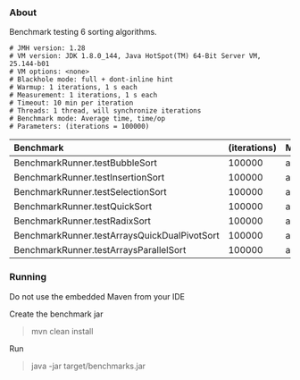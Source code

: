 ### About

Benchmark testing 6 sorting algorithms.

```
# JMH version: 1.28
# VM version: JDK 1.8.0_144, Java HotSpot(TM) 64-Bit Server VM, 25.144-b01
# VM options: <none>
# Blackhole mode: full + dont-inline hint
# Warmup: 1 iterations, 1 s each
# Measurement: 1 iterations, 1 s each
# Timeout: 10 min per iteration
# Threads: 1 thread, will synchronize iterations
# Benchmark mode: Average time, time/op
# Parameters: (iterations = 100000)
```

Benchmark     | (iterations) | Mode | Score | Units
:-------------|:-------------|:-----|:------|:-------
BenchmarkRunner.testBubbleSort  				| 100000  |avgt       |21357,747	|ms/op
BenchmarkRunner.testInsertionSort  				| 100000  |avgt       |1183,553     |ms/op
BenchmarkRunner.testSelectionSort  				| 100000  |avgt       |7946,768		|ms/op
BenchmarkRunner.testQuickSort  					| 100000  |avgt       |9,330		|ms/op
BenchmarkRunner.testRadixSort  					| 100000  |avgt       |6,559		|ms/op
BenchmarkRunner.testArraysQuickDualPivotSort  	| 100000  |avgt       |8,159		|ms/op
BenchmarkRunner.testArraysParallelSort  		| 100000  |avgt       |1,927		|ms/op

### Running

Do not use the embedded Maven from your IDE

Create the benchmark jar
> mvn clean install

Run
> java -jar target/benchmarks.jar


